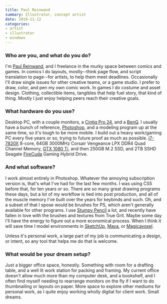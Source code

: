 ```yaml
---
title: Paul Reinwand
summary: Illustrator, concept artist 
date: 2019-11-12
categories:
- artist
- illustrator
- windows
---
```


### Who are you, and what do you do?

I'm [Paul Reinwand](http://www.konradwerks.com/ "Paul's website."), and I freelance in the murky space between comics and games. In comics I do layouts, mostly--think page flow, and script translation to page--for artists, to help them meet deadlines. Occasionally I'll draw single issues for other creative teams, or a game studio. I prefer to draw, color, and pen my own comic work. In games I do costume and asset design. Clothing, collectible items, tangibles that help fuel story, that kind of thing. Mostly I just enjoy helping peers reach their creative goals.

### What hardware do you use?

Desktop PC, with a couple monitors, a [Cintiq Pro 24][cintiq-pro], and a [BenQ][xl2411p]. I usually have a bunch of reference, [Photoshop][], and a modeling program up at the same time, so it's tough to be more mobile. I build out a heavy work/gaming PC every five years or so, trying to future proof as much as possible. [i7-7820X][core-i7-7820x] 8-core, 64GB 3000MHz Corsair Vengeance LPX DDR4 Quad Channel Memory, [GTX 1080 Ti][geforce-gtx-1080-ti], and then 250GB M.2 SSD, and 2TB SSHD Seagate [FireCuda][] Gaming Hybrid Drive.

### And what software?

I work almost entirely in Photoshop. Whatever the annoying subscription version is, that's what I've had for the last few months. I was using CS5 before that, for ten years or so. There are so many great drawing programs these days, but a lot of my workflow is tied into post production, and all of the muscle memory I've built over the years for keybinds and such. Oh, and a subset of that I spose would be brushes for PS, which aren't generally available for other programs. I use [Stumpy Pencil][stumpy-pencil] a lot, and recently have fallen in love with the brushes and textures from True Grit. Maybe some day I'll have the energy to figure out a more economical process. When I think it will save time I model environments in [SketchUp][], [Maya][], or [Magicavoxel][].

Unless it's personal work, a large part of my job is communicating a design, or intent, so any tool that helps me do that is welcome.

### What would be your dream setup?

Just a bigger office space, honestly. Something with room for a drafting table, and a well lit work station for packing and framing. My current office doesn't allow much more than my computer desk, and a bookshelf, and I often find myself needing to rearrange monitors on the fly if I want to do thumbnailing or layouts on paper. More space to explore other mediums for personal work, as I quite enjoy working wholly digital for client work. Small dreams.

[cintiq-pro]: https://www.wacom.com/en-us/products/pen-displays/wacom-cintiq-pro-overview "A display you can draw on."
[core-i7-7820x]: https://www.intel.com/content/www/us/en/products/processors/core/x-series/i7-7820x.html "A computer CPU."
[firecuda]: https://www.seagate.com/au/en/internal-hard-drives/hdd/firecuda/ "A combined solid state/moving platters hard drive."
[geforce-gtx-1080-ti]: https://www.nvidia.com/en-us/geforce/products/10series/geforce-gtx-1080-ti/ "A graphics card."
[magicavoxel]: https://www.voxelmade.com/magicavoxel/ "A voxel image editor."
[maya]: https://www.autodesk.com/products/maya/overview "3D animation software."
[photoshop]: https://www.adobe.com/products/photoshop.html "A bitmap image editor."
[sketchup]: https://www.sketchup.com/ "3D modeling software."
[stumpy-pencil]: http://stumpypencil.blogspot.com/2009/11/return-of-stumpy-pencil.html "A pencil brush set for Photoshop."
[xl2411p]: https://zowie.benq.com/en-us/product/monitor/xl/xl2411p.html "A 24 inch monitor."
